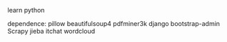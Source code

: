 learn python

dependence:
	pillow
	beautifulsoup4
	pdfminer3k
	django
	bootstrap-admin
	Scrapy
	jieba
	itchat
	wordcloud